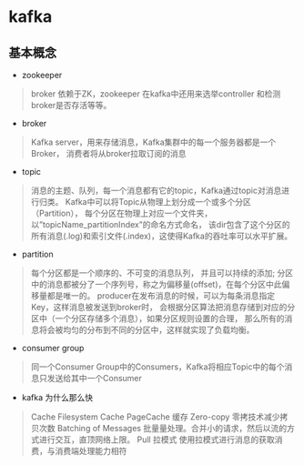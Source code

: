 # kafka

## 基本概念
* zookeeper
> broker 依赖于ZK，zookeeper 在kafka中还用来选举controller 和检测broker是否存活等等。 

* broker
> Kafka server，用来存储消息，Kafka集群中的每一个服务器都是一个Broker，
> 消费者将从broker拉取订阅的消息

* topic
> 消息的主题、队列，每一个消息都有它的topic，Kafka通过topic对消息进行归类。
> Kafka中可以将Topic从物理上划分成一个或多个分区（Partition），
> 每个分区在物理上对应一个文件夹，以”topicName_partitionIndex”的命名方式命名，
> 该dir包含了这个分区的所有消息(.log)和索引文件(.index)，这使得Kafka的吞吐率可以水平扩展。

* partition
> 每个分区都是一个顺序的、不可变的消息队列， 并且可以持续的添加;
> 分区中的消息都被分了一个序列号，称之为偏移量(offset)，在每个分区中此偏移量都是唯一的。
> producer在发布消息的时候，可以为每条消息指定Key，这样消息被发送到broker时，
> 会根据分区算法把消息存储到对应的分区中（一个分区存储多个消息），如果分区规则设置的合理，
> 那么所有的消息将会被均匀的分布到不同的分区中，这样就实现了负载均衡。

* consumer group
> 同一个Consumer Group中的Consumers，Kafka将相应Topic中的每个消息只发送给其中一个Consumer

* kafka 为什么那么快
> Cache Filesystem Cache PageCache 缓存
> Zero-copy 零拷技术减少拷贝次数 
> Batching of Messages 批量量处理。合并小的请求，然后以流的方式进行交互，直顶网络上限。
> Pull 拉模式 使用拉模式进行消息的获取消费，与消费端处理能力相符
